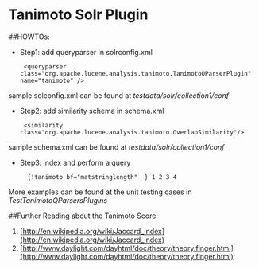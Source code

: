 # Tanimoto Solr Plugin


##HOWTOs: 
 
 * Step1: add queryparser in solrconfig.xml
 
        <queryparser class="org.apache.lucene.analysis.tanimoto.TanimotoQParserPlugin" name="tanimoto" />
 
 sample solconfig.xml can be found at *testdata/solr/collection1/conf*
 
 * Step2: add similarity schema in schema.xml
  
        <similarity class="org.apache.lucene.analysis.tanimoto.OverlapSimilarity"/>
        
 sample schema.xml can be found at *testdata/solr/collection1/conf*
 
 * Step3: index and perform a query
 
         {!tanimoto bf="matstringlength"  } 1 2 3 4
         
 More examples can be found at the unit testing cases in *TestTanimotoQParsersPlugins*

##Further Reading about the Tanimoto Score
 
1. [http://en.wikipedia.org/wiki/Jaccard_index](http://en.wikipedia.org/wiki/Jaccard_index)
2. [http://www.daylight.com/dayhtml/doc/theory/theory.finger.html](http://www.daylight.com/dayhtml/doc/theory/theory.finger.html)
 